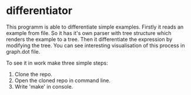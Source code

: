 # differentiator

This programm is able to differentiate simple examples. 
Firstly it reads an example from file. So it has it's own parser with tree structure which renders the example to a tree. 
Then it differentiate the expression by modifying the tree. You can see interesting visualisation of this process in graph.dot file.

To see it in work make three simple steps:
  1. Clone the repo.
  2. Open the cloned repo in command line.
  3. Write 'make' in console.

  

